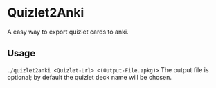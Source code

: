 # Quizlet2Anki
A easy way to export quizlet cards to anki.
## Usage
```./quizlet2anki <Quizlet-Url> <(Output-File.apkg)>```
The output file is optional; by default the quizlet deck name will be chosen.
